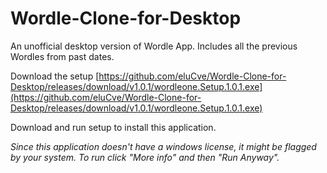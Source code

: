 # Wordle-Clone-for-Desktop
An unofficial desktop version of Wordle App. Includes all the previous Wordles from past dates.

Download the setup [https://github.com/eluCve/Wordle-Clone-for-Desktop/releases/download/v1.0.1/wordleone.Setup.1.0.1.exe](https://github.com/eluCve/Wordle-Clone-for-Desktop/releases/download/v1.0.1/wordleone.Setup.1.0.1.exe)

Download and run setup to install this application.

_Since this application doesn't have a windows license, it might be flagged by your system. To run click "More info" and then "Run Anyway"._
